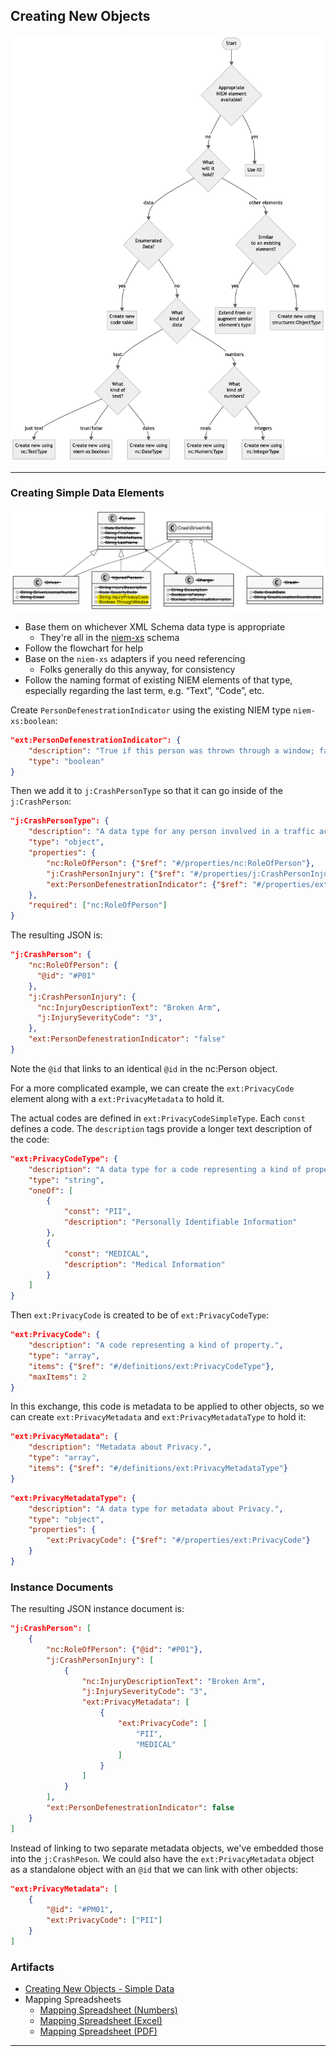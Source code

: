 ## Creating New Objects

![New Element Flowchart](/Mapping_Graphics/New_Element_Flowchart.png)

___

### Creating Simple Data Elements

![Simple Elements](/Req_Analysis_Graphics/10_Simple_Elements_CrashDriverClassDiagram.png)

- Base them on whichever XML Schema data type is appropriate
	- They're all in the [niem-xs](https://niemopen.github.io/niem-open-training/niem-xs.html) schema
- Follow the flowchart for help
- Base on the `niem-xs` adapters if you need referencing
	- Folks generally do this anyway, for consistency
- Follow the naming format of existing NIEM elements of that type, especially regarding the last term, e.g. “Text”, “Code”, etc.

Create `PersonDefenestrationIndicator` using the existing NIEM type `niem-xs:boolean`:

```json
"ext:PersonDefenestrationIndicator": {
	"description": "True if this person was thrown through a window; false otherwise.",
	"type": "boolean"
}
```
Then we add it to `j:CrashPersonType` so that it can go inside of the `j:CrashPerson`:

```json
"j:CrashPersonType": {
	"description": "A data type for any person involved in a traffic accident.",
	"type": "object",
	"properties": {
		"nc:RoleOfPerson": {"$ref": "#/properties/nc:RoleOfPerson"},
		"j:CrashPersonInjury": {"$ref": "#/properties/j:CrashPersonInjury"},
		"ext:PersonDefenestrationIndicator": {"$ref": "#/properties/ext:PersonDefenestrationIndicator"}
	},
	"required": ["nc:RoleOfPerson"]
}
```


The resulting JSON is:

```json
"j:CrashPerson": {
	"nc:RoleOfPerson": {
	  "@id": "#P01"
	},
	"j:CrashPersonInjury": {
	  "nc:InjuryDescriptionText": "Broken Arm",
	  "j:InjurySeverityCode": "3",
	},
	"ext:PersonDefenestrationIndicator": "false"
}
```
Note the `@id` that links to an identical `@id` in the nc:Person object.

For a more complicated example, we can create the `ext:PrivacyCode` element along with a `ext:PrivacyMetadata` to hold it.

The actual codes are defined in `ext:PrivacyCodeSimpleType`. Each `const` defines a code. The `description` tags provide a longer text description of the code:

```json
"ext:PrivacyCodeType": {
	"description": "A data type for a code representing a kind of property.",
	"type": "string",
	"oneOf": [
		{
			"const": "PII",
			"description": "Personally Identifiable Information"
		},
		{
			"const": "MEDICAL",
			"description": "Medical Information"
		}
	]
}
```

Then `ext:PrivacyCode` is created to be of `ext:PrivacyCodeType`:

```json
"ext:PrivacyCode": {
	"description": "A code representing a kind of property.",
	"type": "array",
	"items": {"$ref": "#/definitions/ext:PrivacyCodeType"},
	"maxItems": 2
}
```

In this exchange, this code is metadata to be applied to other objects, so we can create `ext:PrivacyMetadata` and `ext:PrivacyMetadataType` to hold it:

```json
"ext:PrivacyMetadata": {
	"description": "Metadata about Privacy.",
	"type": "array",
	"items": {"$ref": "#/definitions/ext:PrivacyMetadataType"}
}
```
```json
"ext:PrivacyMetadataType": {
	"description": "A data type for metadata about Privacy.",
	"type": "object",
	"properties": {
		"ext:PrivacyCode": {"$ref": "#/properties/ext:PrivacyCode"}
	}
}
```

### Instance Documents

The resulting JSON instance document is:

```json
"j:CrashPerson": [
	{
		"nc:RoleOfPerson": {"@id": "#P01"},
		"j:CrashPersonInjury": [
			{
				"nc:InjuryDescriptionText": "Broken Arm",
				"j:InjurySeverityCode": "3",
				"ext:PrivacyMetadata": [
					{
						"ext:PrivacyCode": [
							"PII",
							"MEDICAL"
						]
					}
				]
			}
		],
		"ext:PersonDefenestrationIndicator": false
	}
]
```

Instead of linking to two separate metadata objects, we've embedded those into the `j:CrashPeson`. We could also have the `ext:PrivacyMetadata` object as a standalone object with an `@id` that we can link with other objects:

```json
"ext:PrivacyMetadata": [
	{
		"@id": "#PM01",
		"ext:PrivacyCode": ["PII"]
	}
]
```

### Artifacts

- [Creating New Objects - Simple Data](/Text_Document/10_Creating_New_Objects_Simple_Data.md)
- Mapping Spreadsheets
	- [Mapping Spreadsheet (Numbers)](/Mapping_Spreadsheets/10_Creating_New_Objects_Simple_Data.numbers)
	- [Mapping Spreadsheet (Excel)](/Mapping_Spreadsheets/10_Creating_New_Objects_Simple_Data.xlsx)
	- [Mapping Spreadsheet (PDF)](/Mapping_Spreadsheets/10_Creating_New_Objects_Simple_Data.pdf)

___
